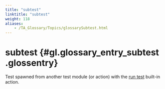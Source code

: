 ```yaml
--- 
title: "subtest"
linktitle: "subtest"
weight: 118
aliases: 
    - /TA_Glossary/Topics/glossarySubtest.html
---
```

# subtest {#gl.glossary_entry_subtest .glossentry}

Test spawned from another test module \(or action\) with the [run test](../../TA_Automation/Topics/bia_run_test.html) built-in action.

